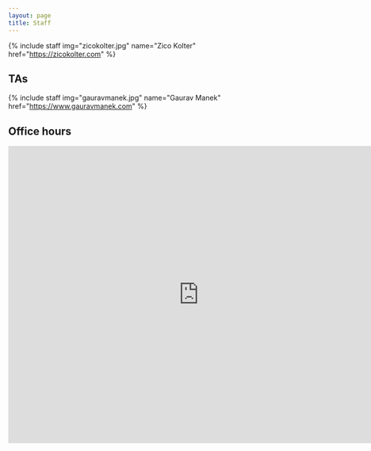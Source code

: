 ```yaml
---
layout: page
title: Staff
---
```


<style type="text/css">
.staff { display: inline-block; width: 128; text-align: center; margin: 0 auto 8px; padding: 0 8px; cursor: pointer; }
.staff img { max-width: 128px; max-height: 128px; border-radius: 8px; border: thin solid #999; }
.staff span { display: block; }
</style>

{% include staff img="zicokolter.jpg" name="Zico Kolter" href="https://zicokolter.com" %}

## TAs

{% include staff img="gauravmanek.jpg" name="Gaurav Manek" href="https://www.gauravmanek.com" %}

## Office hours

<iframe src="https://calendar.google.com/calendar/embed?mode=WEEK&amp;height=600&amp;wkst=1&amp;bgcolor=%23FFFFFF&amp;src=caousuip666hpgc8068eoq40m8%40group.calendar.google.com&amp;color=%2329527A&amp;ctz=America%2FNew_York" style="border-width:0" width="768" height="600" frameborder="0" scrolling="no"></iframe>
